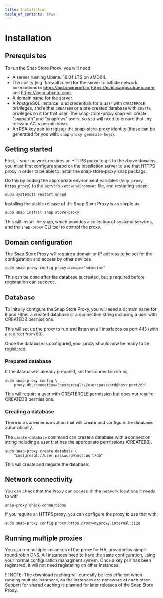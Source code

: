 ```yaml
---
title: Installation
table_of_contents: true
---
```


# Installation

## Prerequisites

To run the Snap Store Proxy, you will need:

* A server running Ubuntu 16.04 LTS on AMD64.
* The ability (e.g. firewall rules) for the server to initiate network
  connections to https://api.snapcraft.io,
  https://public.apps.ubuntu.com, and https://login.ubuntu.com.
* A domain name for the server.
* A PostgreSQL instance, and credentials for a user with `CREATEROLE`
  privileges, and either `CREATEDB` or a pre-created database with `CREATE`
  privileges on it for that user.  The snap-store-proxy snap will create
  "snapauth" and "snaprevs" users, so you will need to ensure that any
  relevant ACLs permit those.
* An RSA key pair to register the snap-store-proxy identity (these can be
  generated for you with: `snap-proxy generate-keys`).

## Getting started

First, if your network requires an HTTPS proxy to get to the above
domains, you must first configure snapd on the installation server to
use that HTTPS proxy in order to be able to install the snap-store-proxy snap
package.

Do this by adding the appropriate environment variables (`http_proxy`,
`https_proxy`) to the server’s `/etc/environment` file, and restarting
snapd:

    sudo systemctl restart snapd

Installing the stable release of the Snap Store Proxy is as simple as:

    sudo snap install snap-store-proxy

This will install the snap, which provides a collection of systemd
services, and the `snap-proxy` CLI tool to control the proxy.

## Domain configuration

The Snap Store Proxy will require a domain or IP address to be set
for the configuration and access by other devices.

    sudo snap-proxy config proxy.domain="<domain>"

This can be done after the database is created, but is required
before registration can succeed.

## Database

To initially configure the Snap Store Proxy, you will need a domain name
for it and either a created database or a connection string including a user
with CREATEDB permissions.

This will set up the proxy to run and listen on all interfaces on port
443 (with a redirect from 80).

Once the database is configured, your proxy should now be
ready to be [registered](register.html).

### Prepared database

If the database is already prepared, set the connection string.

    sudo snap-proxy config \
        proxy.db.connection="postgresql://user:password@host:port/db"

This will require a user with CREATEROLE permission but does not require CREATEDB
permissions.

### Creating a database

There is a convenience option that will create and configure the database
automatically.

The `create-database` command can create a database with a connection string
including a user that has the appropriate permissions (CREATEDB).

    sudo snap-proxy create-database \
        "postgresql://user:password@host:port/db"

This will create and migrate the database.

## Network connectivity

You can check that the Proxy can access all the network locations it
needs to with:

    snap-proxy check-connections

If you require an HTTPS proxy, you can configure the proxy to use that
with:

    sudo snap-proxy config proxy.https.proxy=myproxy.internal:3128


## Running multiple proxies

You can run multiple instances of the proxy for HA, provided by simple
round-robin DNS. All instances need to have the same configuration,
using your normal configuration managment system. Once a key pair has
been registered, it will not need registering on other instances.

!!! NOTE:
    The download caching will currently be less efficient when
    running multiple instances, as the instances are not aware of each
    other. Support for shared caching is planned for later releases of the
    Snap Store Proxy.
